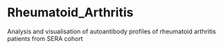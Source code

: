 # Rheumatoid_Arthritis 

Analysis and visualisation of autoantibody profiles of rheumatoid  arthritis patients from SERA cohort
